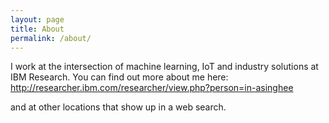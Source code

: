 ```yaml
---
layout: page
title: About
permalink: /about/
---
```


I work at the intersection of machine learning, IoT and industry solutions at IBM Research.
You can find out more about me here:
http://researcher.ibm.com/researcher/view.php?person=in-asinghee

and at other locations that show up in a web search.

